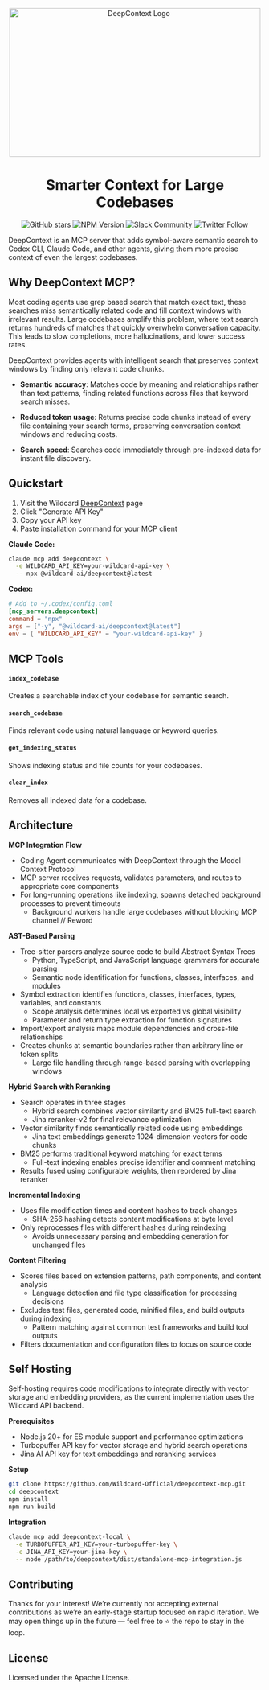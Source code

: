 <p align="center">
  <img alt="DeepContext Logo" src="https://github.com/user-attachments/assets/6dd1b4a4-5ce3-41cb-acc0-b3eed32d5f8e" width="500" height="296">
</p>

<h1 align="center">Smarter Context for Large Codebases</h1>

<p align="center">
  <a href="https://github.com/Wildcard-Official/deepcontext-mcp/stargazers">
    <img src="https://img.shields.io/github/stars/Wildcard-Official/deepcontext-mcp?style=social" alt="GitHub stars">
  </a>
  <a href="https://www.npmjs.com/package/@wildcard-ai/deepcontext">
    <img src="https://img.shields.io/npm/v/@wildcard-ai/deepcontext" alt="NPM Version">
  </a>
  <a href="https://join.slack.com/t/wildcard-community/shared_invite/zt-3dslre0yd-H8M_Ftsf8AJoB6nP~wVIpg">
    <img src="https://img.shields.io/badge/Slack-join-blueviolet?logo=slack" alt="Slack Community">
  </a>
  <a href="https://x.com/wildcard_ai">
    <img src="https://img.shields.io/twitter/follow/wildcard_ai?style=social" alt="Twitter Follow">
  </a>
</p>

DeepContext is an MCP server that adds symbol-aware semantic search to Codex CLI, Claude Code, and other agents, giving them more precise context of even the largest codebases.

## Why DeepContext MCP?

Most coding agents use grep based search that match exact text, these searches miss semantically related code and fill context windows with irrelevant results. Large codebases amplify this problem, where text search returns hundreds of matches that quickly overwhelm conversation capacity.  This leads to slow completions, more hallucinations, and lower success rates.

DeepContext provides agents with intelligent search that preserves context windows by finding only relevant code chunks.

- **Semantic accuracy**: Matches code by meaning and relationships rather than text patterns, finding related functions across files that keyword search misses.

- **Reduced token usage**: Returns precise code chunks instead of every file containing your search terms, preserving conversation context windows and reducing costs.

- **Search speed**: Searches code immediately through pre-indexed data for instant file discovery.

## Quickstart

1. Visit the Wildcard [DeepContext](https://wild-card.ai/deepcontext) page
2. Click "Generate API Key"
3. Copy your API key
4. Paste installation command for your MCP client

**Claude Code:**
```bash
claude mcp add deepcontext \
  -e WILDCARD_API_KEY=your-wildcard-api-key \
  -- npx @wildcard-ai/deepcontext@latest
```

**Codex:**
```toml
# Add to ~/.codex/config.toml
[mcp_servers.deepcontext]
command = "npx"
args = ["-y", "@wildcard-ai/deepcontext@latest"]
env = { "WILDCARD_API_KEY" = "your-wildcard-api-key" }
```

## MCP Tools

#### `index_codebase`
Creates a searchable index of your codebase for semantic search.

#### `search_codebase`
Finds relevant code using natural language or keyword queries.

#### `get_indexing_status`
Shows indexing status and file counts for your codebases.

#### `clear_index`
Removes all indexed data for a codebase.

## Architecture

**MCP Integration Flow**
- Coding Agent communicates with DeepContext through the Model Context Protocol
- MCP server receives requests, validates parameters, and routes to appropriate core components
- For long-running operations like indexing, spawns detached background processes to prevent timeouts
  - Background workers handle large codebases without blocking MCP channel // Reword

**AST-Based Parsing**
- Tree-sitter parsers analyze source code to build Abstract Syntax Trees
  - Python, TypeScript, and JavaScript language grammars for accurate parsing
  - Semantic node identification for functions, classes, interfaces, and modules
- Symbol extraction identifies functions, classes, interfaces, types, variables, and constants
  - Scope analysis determines local vs exported vs global visibility
  - Parameter and return type extraction for function signatures
- Import/export analysis maps module dependencies and cross-file relationships
- Creates chunks at semantic boundaries rather than arbitrary line or token splits
  - Large file handling through range-based parsing with overlapping windows

**Hybrid Search with Reranking**
- Search operates in three stages
  - Hybrid search combines vector similarity and BM25 full-text search
  - Jina reranker-v2 for final relevance optimization
- Vector similarity finds semantically related code using embeddings
  - Jina text embeddings generate 1024-dimension vectors for code chunks
- BM25 performs traditional keyword matching for exact terms
  - Full-text indexing enables precise identifier and comment matching
- Results fused using configurable weights, then reordered by Jina reranker

**Incremental Indexing**
- Uses file modification times and content hashes to track changes
  - SHA-256 hashing detects content modifications at byte level
- Only reprocesses files with different hashes during reindexing
  - Avoids unnecessary parsing and embedding generation for unchanged files

**Content Filtering**
- Scores files based on extension patterns, path components, and content analysis
  - Language detection and file type classification for processing decisions
- Excludes test files, generated code, minified files, and build outputs during indexing
  - Pattern matching against common test frameworks and build tool outputs
- Filters documentation and configuration files to focus on source code

## Self Hosting

Self-hosting requires code modifications to integrate directly with vector storage and embedding providers, as the current implementation uses the Wildcard API backend.

**Prerequisites**
- Node.js 20+ for ES module support and performance optimizations
- Turbopuffer API key for vector storage and hybrid search operations
- Jina AI API key for text embeddings and reranking services

**Setup**
```bash
git clone https://github.com/Wildcard-Official/deepcontext-mcp.git
cd deepcontext
npm install
npm run build
```

**Integration**
```bash
claude mcp add deepcontext-local \
  -e TURBOPUFFER_API_KEY=your-turbopuffer-key \
  -e JINA_API_KEY=your-jina-key \
  -- node /path/to/deepcontext/dist/standalone-mcp-integration.js
```

## Contributing

Thanks for your interest! We’re currently not accepting external contributions as we’re an early-stage startup focused on rapid iteration. We may open things up in the future — feel free to ⭐ the repo to stay in the loop.

## License

Licensed under the Apache License.
